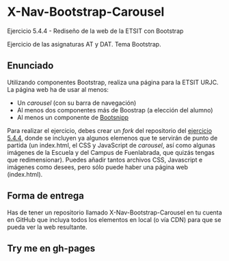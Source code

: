 # X-Nav-Bootstrap-Carousel

Ejercicio 5.4.4 - Rediseño de la web de la ETSIT con Bootstrap

Ejercicio de las asignaturas AT y DAT. Tema Bootstrap.

## Enunciado 

Utilizando componentes Bootstrap, realiza una página para la ETSIT URJC. La página web ha de usar al menos:

<ul>
<li>Un <i>carousel</i> (con su barra de navegación)</li>
<li>Al menos dos componentes más de Boostrap (a elección del alumno)</li>
<li>Al menos un componente de <a href="http://www.bootsnipp.com">Bootsnipp</a>
</ul>

Para realizar el ejercicio, debes crear un <i>fork</i> del repositorio del <a href="https://github.com/CursosWeb/X-NAV-Bootstrap-Carousel">ejercicio 5.4.4</a>, donde se incluyen ya algunos elemenos que te servirán de punto de partida (un index.html, el CSS y JavaScript de <i>carousel</i>, así como algunas imágenes de la Escuela y del Campus de Fuenlabrada, que quizás tengas que redimensionar). Puedes añadir tantos archivos CSS, Javascript e imágenes como desees, pero sólo puede haber una página web (index.html).

## Forma de entrega

Has de tener un repositorio llamado X-Nav-Bootstrap-Carousel en tu cuenta en GitHub
que incluya todos los elementos en local (o vía CDN) para que se pueda ver la 
web resultante.

## Try me en gh-pages
